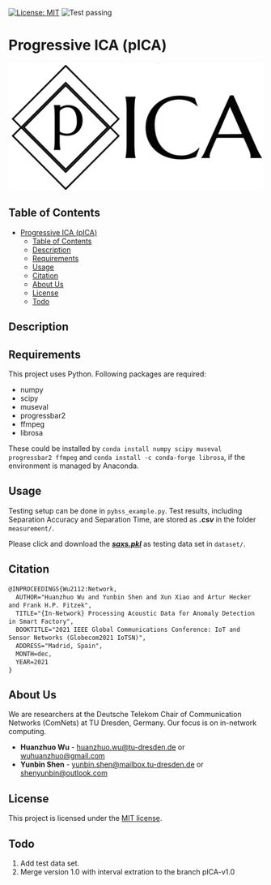 [![License: MIT](https://img.shields.io/badge/License-MIT-yellow.svg)](https://opensource.org/licenses/MIT)
![Test passing](https://img.shields.io/badge/Tests-passing-brightgreen.svg)

# Progressive ICA (pICA)
![](logo.png)

## Table of Contents
- [Progressive ICA (pICA)](#progressive-ica-pica)
  - [Table of Contents](#table-of-contents)
  - [Description](#description)
  - [Requirements](#requirements)
  - [Usage](#usage)
  - [Citation](#citation)
  - [About Us](#about-us)
  - [License](#license)
  - [Todo](#todo)


## Description


## Requirements

This project uses Python. Following packages are required:
- numpy
- scipy
- museval
- progressbar2
- ffmpeg
- librosa

These could be installed by `conda install numpy scipy museval progressbar2 ffmpeg` and `conda install -c conda-forge librosa`, if the environment is managed by Anaconda.

## Usage
Testing setup can be done in `pybss_example.py`. Test results, including Separation Accuracy and Separation Time, are stored as ***.csv*** in the folder `measurement/`.

Please click and download the [***saxs.pkl***](https://drive.google.com/drive/folders/1jSzZi1y0XPBZr06FfG7wnuZxAfoTVtAQ?usp=sharing) as testing data set in `dataset/`.

## Citation

```
@INPROCEEDINGS{Wu2112:Network,
  AUTHOR="Huanzhuo Wu and Yunbin Shen and Xun Xiao and Artur Hecker and Frank H.P. Fitzek",
  TITLE="{In-Network} Processing Acoustic Data for Anomaly Detection in Smart Factory",
  BOOKTITLE="2021 IEEE Global Communications Conference: IoT and Sensor Networks (Globecom2021 IoTSN)",
  ADDRESS="Madrid, Spain",
  MONTH=dec,
  YEAR=2021
}
```

## About Us

We are researchers at the Deutsche Telekom Chair of Communication Networks (ComNets) at TU Dresden, Germany. Our focus is on in-network computing.

* **Huanzhuo Wu** - huanzhuo.wu@tu-dresden.de or wuhuanzhuo@gmail.com
* **Yunbin Shen** - yunbin.shen@mailbox.tu-dresden.de or shenyunbin@outlook.com

## License

This project is licensed under the [MIT license](./LICENSE).

## Todo
1. Add test data set.
2. Merge version 1.0 with interval extration to the branch pICA-v1.0
